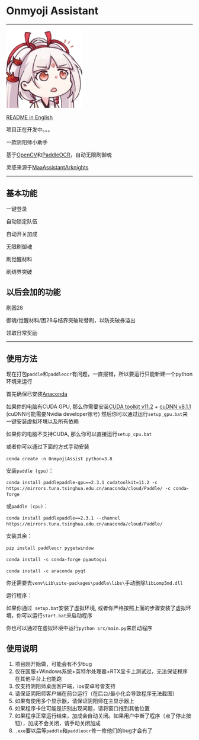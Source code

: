 # Onmyoji Assistant



------

![](https://github.com/TommyTui/OnmyojiAssist/blob/master/resources/icn.png?raw=true)

[README in English](README_en.md)

项目正在开发中。。。

一款阴阳师小助手

基于[OpenCV](https://opencv.org/)和[PaddleOCR](https://github.com/PaddlePaddle/PaddleOCR)，自动无限刷御魂

灵感来源于[MaaAssistantArknights](https://github.com/MaaAssistantArknights/MaaAssistantArknights)

------

## 基本功能

一键登录

自动锁定队伍

自动开关加成

无限刷御魂

刷觉醒材料

刷结界突破

## 以后会加的功能

刷困28

御魂/觉醒材料/困28与结界突破轮替刷，以防突破券溢出

领取日常奖励

------

## 使用方法

现在打包`paddle`和`paddleocr`有问题，一直报错，所以要运行只能新建一个python环境来运行

首先确保已安装[Anaconda](https://www.anaconda.com/)

如果你的电脑有CUDA GPU, 那么你需要安装[CUDA toolkit v11.2](https://developer.nvidia.com/cuda-11.2.0-download-archive) + [cuDNN v8.1.1](https://developer.nvidia.com/compute/machine-learning/cudnn/secure/8.1.1.33/11.2_20210301/cudnn-11.2-windows-x64-v8.1.1.33.zip) (cuDNN可能需要Nvidia developer账号)
然后你可以通过运行`setup_gpu.bat`来一键安装虚拟环境以及所有依赖

如果你的电脑不支持CUDA, 那么你可以直接运行`setup_cpu.bat`

或者你可以通过下面的方式手动安装

`conda create -n OnmyojiAssist python=3.8`

安装`paddle (gpu)`：

```
conda install paddlepaddle-gpu==2.3.1 cudatoolkit=11.2 -c https://mirrors.tuna.tsinghua.edu.cn/anaconda/cloud/Paddle/ -c conda-forge
```
或`paddle (cpu)`：

```
conda install paddlepaddle==2.3.1 --channel https://mirrors.tuna.tsinghua.edu.cn/anaconda/cloud/Paddle/
```

安装其余：

`pip install paddleocr pygetwindow`

`conda install -c conda-forge pyautogui`

`conda install -c anaconda pyqt`

你还需要去`venv\Lib\site-packages\paddle\libs\`手动删除`libiomp5md.dll`



运行程序：

如果你通过` setup.bat`安装了虚拟环境, 或者你严格按照上面的步骤安装了虚拟环境，你可以运行`start.bat`来启动程序

你也可以通过在虚拟环境中运行`python src/main.py`来启动程序

## 使用说明

1. 项目刚开始做，可能会有不少bug
2. 仅在国服+Windows系统+英特尔处理器+RTX显卡上测试过，无法保证程序在其他平台上也能跑
3. 仅支持阴阳师桌面客户端，ios安卓号皆支持
4. 请保证阴阳师客户端在前台运行（在后台/最小化会导致程序无法截图）
5. 如果有使用多个显示器，请保证阴阳师在主显示器上
6. 如果程序卡住可能是识别出现问题，请将窗口拖到其他位置
7. 如果程序正常运行结束，加成会自动关闭。如果用户中断了程序（点了停止按钮），加成不会关闭，请手动关闭加成
8. `.exe`要以后等`paddle`和`paddleocr`修一修他们的bug才会有了

